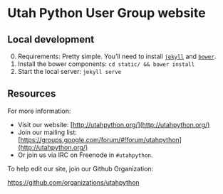 # Utah Python User Group website

## Local development

0. Requirements: Pretty simple. You’ll need to install
   [`jekyll`](http://jekyllrb.com/) and [`bower`](http://bower.io).
1. Install the bower components: `cd static/ && bower install`
2. Start the local server: `jekyll serve`

## Resources

For more information:

* Visit our website: [http://utahpython.org/](http://utahpython.org/)
* Join our mailing list: [https://groups.google.com/forum/#!forum/utahpython](http://utahpython.org/)
* Or join us via IRC on Freenode in `#utahpython`.

To help edit our site, join our Github Organization:

https://github.com/organizations/utahpython
